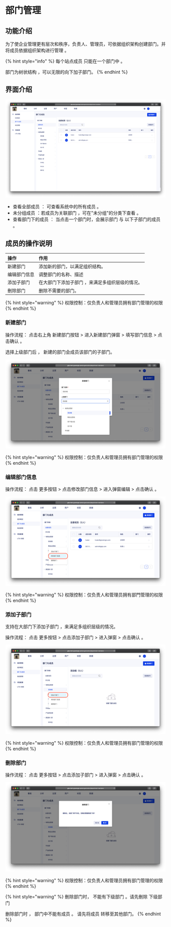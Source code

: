 # 部门管理

## 功能介绍

为了使企业管理更有层次和秩序，负责人、管理员，可依据组织架构创建部门。并将成员依据组织架构进行管理 。 

{% hint style="info" %}
每个站点成员 只能在一个部门中 。

部门为树状结构 ，可以无限的向下加子部门。
{% endhint %}

## 界面介绍

![](../../../.gitbook/assets/ying-mu-jie-tu-20200703-xia-wu-1.45.55.png)

* 查看全部成员  ： 可查看系统中的所有成员 。
* 未分组成员 ：若成员为关联部门 ，可在"未分组"的分类下查看 。‌
* 查看部门下的成员 ： 当点击一个部门时，会展示部门 与 以下子部门的成员 。

## 成员的操作说明

| 操作 | 作用 |
| :--- | :--- |
| 新建部门 | 添加新的部门，以满足组织结构。 |
| 编辑部门信息 | 调整部门的名称、描述 |
| 添加子部门 | 在大部门下添加子部门 ，来满足多组织层级的情况。 |
| 刪除部门 | 删除不需要的部门。 |

{% hint style="warning" %}
权限控制：仅负责人和管理员拥有部门管理的权限
{% endhint %}

### 

### 新建部门

操作流程： 点击右上角 新建部门按钮  &gt;  进入新建部门弹窗  &gt;  填写部门信息 &gt; 点击确认 。

选择上级部门后 ， 新建的部门会成员该部门的子部门。 

![](../../../.gitbook/assets/ying-mu-jie-tu-20200703-xia-wu-1.46.45.png)

{% hint style="warning" %}
权限控制：仅负责人和管理员拥有部门管理的权限
{% endhint %}



### 编辑部门信息

操作流程： 点击 更多按钮 &gt;  点击修改部门信息 &gt; 进入弹窗编辑 &gt; 点击确认 。

![](../../../.gitbook/assets/ying-mu-jie-tu-20200703-xia-wu-1.47.12.png)

{% hint style="warning" %}
权限控制：仅负责人和管理员拥有部門管理的权限
{% endhint %}

### 

### 添加子部门

支持在大部门下添加子部门 ，来满足多组织层级的情况。

操作流程： 点击 更多按钮 &gt;  点击添加子部门 &gt; 进入弹窗 &gt; 点击确认 。

![](../../../.gitbook/assets/ying-mu-jie-tu-20200703-xia-wu-1.48.15.png)

{% hint style="warning" %}
权限控制：仅负责人和管理员拥有部门管理的权限
{% endhint %}

### 

### 刪除部门

操作流程： 点击 更多按钮 &gt;  点击添加子部门 &gt; 进入弹窗 &gt; 点击确认 。

![](../../../.gitbook/assets/ying-mu-jie-tu-20200703-xia-wu-1.48.45.png)

{% hint style="warning" %}
权限控制：仅负责人和管理员拥有部门管理的权限
{% endhint %}

{% hint style="warning" %}
刪除部门时， 不能有下级部门 。请先刪除 下级部门

删除部门时 ， 部门中不能有成员 。 请先将成员 转移至其他部门。
{% endhint %}









